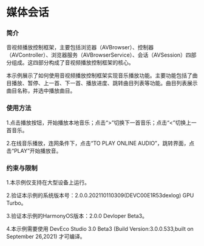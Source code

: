 # 媒体会话<a name="ZH-CN_TOPIC_0000001080439718"></a>

### 简介

音视频播放控制框架，主要包括浏览器（AVBrowser）、控制器（AVController）、浏览器服务（AVBrowserService）、会话（AVSession）四部分组成。这四部分构成了音视频播放控制框架的核心。

本示例展示了如何使用音视频播放控制框架实现音乐播放功能。主要功能包括了曲目播放、暂停、上一首、下一首、播放进度、跳转曲目列表等功能。曲目列表展示曲目名称，并选中播放曲目。

### 使用方法

1.点击播放按钮，开始播放本地音乐；点击“>”切换下一首音乐；点击“<”切换上一首音乐。

2.在线音乐播放，连网条件下，点击“TO PLAY ONLINE AUDIO”，跳转界面，点击“PLAY”开始播放音。

### 约束与限制

1.本示例仅支持在大型设备上运行。

2.验证本示例的系统版本号：2.0.0.202110110309(DEVC00E1R53dexlog) GPU Turbo。

3.验证本示例的HarmonyOS版本：2.0.0 Devloper Beta3。

4.本示例需要使用 DevEco Studio 3.0 Beta3 (Build Version:3.0.0.533,built on September 26,2021) 才可编译。
